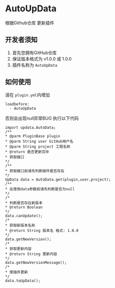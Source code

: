 # AutoUpData
根据Github仓库 更新插件
## 开发者须知
1. 首先您拥有GitHub仓库
2. 保证版本格式为 v1.0.0 或 1.0.0
3. 插件名称为 `AutoUpData`
## 如何使用
请在 `plugin.yml`内增加
```
loadbefore:
  - AutoUpData
```
否则会出现null异常BUG
执行以下代码
```
import updata.AutoData;
/**
* @parm PluginBase plugin
* @parm String user GitHub用户名
* @parm String project 工程名称
* @return 是否更新完毕
* 获取接口
*/
/**
* 获取接口前请先判断插件是否存在
*/
UpData data = AutoData.get(plugin,user,project);
/**
* 在使用data参数前请先判断是否为null
*/
/*
* 判断是否存在新版本
* @return Boolean
*/
data.canUpdate();
/*
* 获取新版本名称
* @return String 版本名 格式: 1.0.0
*/
data.getNewVersion();
/*
* 获取更新内容
* @return String 更新内容
*/
data.getNewVersionMessage();
/*
* 使插件更新
*/
data.toUpData();
```
